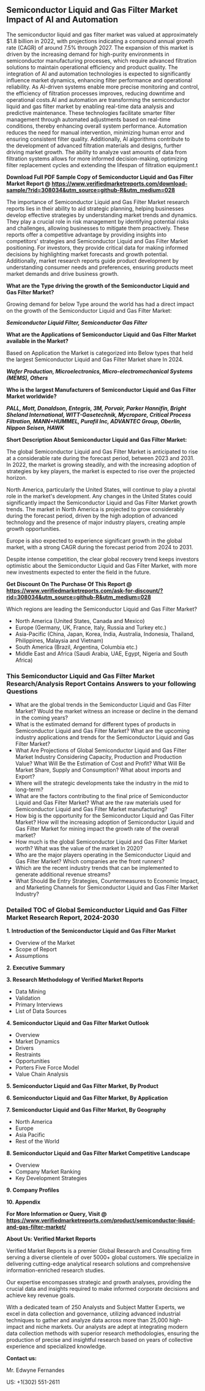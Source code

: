 <h2>Semiconductor Liquid and Gas Filter Market Impact of AI and Automation</h2>The semiconductor liquid and gas filter market was valued at approximately $1.8 billion in 2022, with projections indicating a compound annual growth rate (CAGR) of around 7.5% through 2027. The expansion of this market is driven by the increasing demand for high-purity environments in semiconductor manufacturing processes, which require advanced filtration solutions to maintain operational efficiency and product quality. The integration of AI and automation technologies is expected to significantly influence market dynamics, enhancing filter performance and operational reliability. As AI-driven systems enable more precise monitoring and control, the efficiency of filtration processes improves, reducing downtime and operational costs.AI and automation are transforming the semiconductor liquid and gas filter market by enabling real-time data analysis and predictive maintenance. These technologies facilitate smarter filter management through automated adjustments based on real-time conditions, thereby enhancing overall system performance. Automation reduces the need for manual intervention, minimizing human error and ensuring consistent filter quality. Additionally, AI algorithms contribute to the development of advanced filtration materials and designs, further driving market growth. The ability to analyze vast amounts of data from filtration systems allows for more informed decision-making, optimizing filter replacement cycles and extending the lifespan of filtration equipment.t</p><p id="" class=""><strong>Download Full PDF Sample Copy of Semiconductor Liquid and Gas Filter Market Report @ <a href="https://www.verifiedmarketreports.com/download-sample/?rid=308034&utm_source=github-R&utm_medium=028" target="_blank">https://www.verifiedmarketreports.com/download-sample/?rid=308034&utm_source=github-R&utm_medium=028</a></strong></p><p>The importance of&nbsp;Semiconductor Liquid and Gas Filter Market research reports lies in their ability to aid strategic planning, helping businesses develop effective strategies by understanding market trends and dynamics. They play a crucial role in risk management by identifying potential risks and challenges, allowing businesses to mitigate them proactively. These reports offer a competitive advantage by providing insights into competitors' strategies and Semiconductor Liquid and Gas Filter Market positioning. For investors, they provide critical data for making informed decisions by highlighting market forecasts and growth potential. Additionally, market research reports guide product development by understanding consumer needs and preferences, ensuring products meet market demands and drive business growth.</p><p><strong>What are the&nbsp;Type driving the growth of the Semiconductor Liquid and Gas Filter Market?</strong></p><p id="" class="">Growing demand for below Type around the world has had a direct impact on the growth of the Semiconductor Liquid and Gas Filter Market:</p><em><strong>Semiconductor Liquid Filter, Semiconductor Gas Filter</strong></em></p><strong>What are the&nbsp;Applications&nbsp;of Semiconductor Liquid and Gas Filter Market available in the Market?</strong></p><p id="" class="">Based on Application the Market is categorized into Below types that held the largest Semiconductor Liquid and Gas Filter Market share In 2024.</p><em><strong>Wafer Production, Microelectronics, Micro-electromechanical Systems (MEMS), Others</strong></em></p><strong>Who is the largest Manufacturers of Semiconductor Liquid and Gas Filter Market worldwide?</strong></p><p><em><strong>PALL, Mott, Donaldson, Entegris, 3M, Porvair, Parker Hannifin, Bright Sheland International, WITT-Gasetechnik, Mycropore, Critical Process Filtration, MANN+HUMMEL, Purafil Inc, ADVANTEC Group, Oberlin, Nippon Seisen, HAWK</strong></em></p><p id="" class=""><strong>Short Description About Semiconductor Liquid and Gas Filter Market:</strong></p><p>The global Semiconductor Liquid and Gas Filter Market is anticipated to rise at a considerable rate during the forecast period, between 2023 and 2031. In 2022, the market is growing steadily, and with the increasing adoption of strategies by key players, the market is expected to rise over the projected horizon.</p><p>North America, particularly the United States, will continue to play a pivotal role in the market's development. Any changes in the United States could significantly impact the Semiconductor Liquid and Gas Filter Market growth trends. The market in North America is projected to grow considerably during the forecast period, driven by the high adoption of advanced technology and the presence of major industry players, creating ample growth opportunities.</p><p>Europe is also expected to experience significant growth in the global market, with a strong CAGR during the forecast period from 2024 to 2031.</p><p>Despite intense competition, the clear global recovery trend keeps investors optimistic about the Semiconductor Liquid and Gas Filter Market, with more new investments expected to enter the field in the future.</p><p id="" class=""><strong>Get Discount On The Purchase Of This Report @ <a href="https://www.verifiedmarketreports.com/ask-for-discount/?rid=308034&utm_source=github-R&utm_medium=028" target="_blank">https://www.verifiedmarketreports.com/ask-for-discount/?rid=308034&utm_source=github-R&utm_medium=028</a></strong></p>Which regions are leading the Semiconductor Liquid and Gas Filter Market?</p><ul><li>North America (United States, Canada and Mexico)</li><li>Europe (Germany, UK, France, Italy, Russia and Turkey etc.)</li><li>Asia-Pacific (China, Japan, Korea, India, Australia, Indonesia, Thailand, Philippines, Malaysia and Vietnam)</li><li>South America (Brazil, Argentina, Columbia etc.)</li><li>Middle East and Africa (Saudi Arabia, UAE, Egypt, Nigeria and South Africa)</li></ul><h3 id="" class="">This Semiconductor Liquid and Gas Filter Market Research/Analysis Report Contains Answers to your following Questions</h3><ul><li>What are the global trends in the Semiconductor Liquid and Gas Filter Market? Would the market witness an increase or decline in the demand in the coming years?</li><li>What is the estimated demand for different types of products in Semiconductor Liquid and Gas Filter Market? What are the upcoming industry applications and trends for the Semiconductor Liquid and Gas Filter Market?</li><li>What Are Projections of Global Semiconductor Liquid and Gas Filter Market Industry Considering Capacity, Production and Production Value? What Will Be the Estimation of Cost and Profit? What Will Be Market Share, Supply and Consumption? What about imports and Export?</li><li>Where will the strategic developments take the industry in the mid to long-term?</li><li>What are the factors contributing to the final price of Semiconductor Liquid and Gas Filter Market? What are the raw materials used for Semiconductor Liquid and Gas Filter Market manufacturing?</li><li>How big is the opportunity for the Semiconductor Liquid and Gas Filter Market? How will the increasing adoption of Semiconductor Liquid and Gas Filter Market for mining impact the growth rate of the overall market?</li><li>How much is the global Semiconductor Liquid and Gas Filter Market worth? What was the value of the market In 2020?</li><li>Who are the major players operating in the Semiconductor Liquid and Gas Filter Market? Which companies are the front runners?</li><li>Which are the recent industry trends that can be implemented to generate additional revenue streams?</li><li>What Should Be Entry Strategies, Countermeasures to Economic Impact, and Marketing Channels for Semiconductor Liquid and Gas Filter Market Industry?</li></ul><h3 id="" class="">Detailed TOC of Global Semiconductor Liquid and Gas Filter Market Research Report, 2024-2030</h3><p id="" class=""><strong>1. Introduction of the Semiconductor Liquid and Gas Filter Market</strong></p><ul><li>Overview of the Market</li><li>Scope of Report</li><li>Assumptions</li></ul><p id="" class=""><strong>2. Executive Summary</strong></p><p id="" class=""><strong>3. Research Methodology of Verified Market Reports</strong></p><ul><li>Data Mining</li><li>Validation</li><li>Primary Interviews</li><li>List of Data Sources</li></ul><p id="" class=""><strong>4. Semiconductor Liquid and Gas Filter Market Outlook</strong></p><ul><li>Overview</li><li>Market Dynamics</li><li>Drivers</li><li>Restraints</li><li>Opportunities</li><li>Porters Five Force Model</li><li>Value Chain Analysis</li></ul><p id="" class=""><strong>5. Semiconductor Liquid and Gas Filter Market, By Product</strong></p><p id="" class=""><strong>6. Semiconductor Liquid and Gas Filter Market, By Application</strong></p><p id="" class=""><strong>7. Semiconductor Liquid and Gas Filter Market, By Geography</strong></p><ul><li>North America</li><li>Europe</li><li>Asia Pacific</li><li>Rest of the World</li></ul><p id="" class=""><strong>8. Semiconductor Liquid and Gas Filter Market Competitive Landscape</strong></p><ul><li>Overview</li><li>Company Market Ranking</li><li>Key Development Strategies</li></ul><p id="" class=""><strong>9. Company Profiles</strong></p><p id="" class=""><strong>10. Appendix</strong></p><p id="" class=""><strong>For More Information or Query, Visit @ <a href="https://www.verifiedmarketreports.com/product/semiconductor-liquid-and-gas-filter-market/" target="_blank">https://www.verifiedmarketreports.com/product/semiconductor-liquid-and-gas-filter-market/</a></strong></p><p id="" class=""><strong>About Us: Verified Market Reports</strong></p><p id="" class="">Verified Market Reports is a premier Global Research and Consulting firm serving a diverse clientele of over 5000+ global customers. We specialize in delivering cutting-edge analytical research solutions and comprehensive information-enriched research studies.</p><p id="" class="">Our expertise encompasses strategic and growth analyses, providing the crucial data and insights required to make informed corporate decisions and achieve key revenue goals.</p><p id="" class="">With a dedicated team of 250 Analysts and Subject Matter Experts, we excel in data collection and governance, utilizing advanced industrial techniques to gather and analyze data across more than 25,000 high-impact and niche markets. Our analysts are adept at integrating modern data collection methods with superior research methodologies, ensuring the production of precise and insightful research based on years of collective experience and specialized knowledge.</p><p id="" class=""><strong>Contact us:</strong></p><p id="" class="">Mr. Edwyne Fernandes</p><p id="" class="">US: +1(302) 551-2611</p>